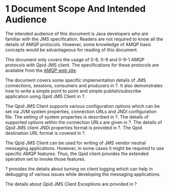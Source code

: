 # <span class="header-section-number">1</span> Document Scope And Intended Audience

The intended audience of this document is Java developers who are
familiar with the JMS specification. Readers are not required to know
all the details of AMQP protocols. However, some knowledge of AMQP basic
concepts would be advantageous for reading of this document.

This document only covers the usage of 0-8, 0-9 and 0-9-1 AMQP protocols
with Qpid JMS client. The specifications for these protocols are
available from the [AMQP web site](&amqpSrc;).

The document covers some specific implementation details of JMS
connections, sessions, consumers and producers in ?. It also
demonstrates how to write a simple point to point and simple
publish/subscribe application using Qpid JMS Client in ?.

The Qpid JMS Client supports various configuration options which can be
set via JVM system properties, connection URLs and JNDI configuration
file. The setting of system properties is described in ?. The details of
supported options within the connection URLs are given in ?. The details
of Qpid JMS client JNDI properties format is provided in ?. The Qpid
destination URL format is covered in ?.

The Qpid JMS Client can be used for writing of JMS vendor neutral
messaging applications. However, in some cases it might be required to
use specific AMQP features. Thus, the Qpid client provides the extended
operation set to invoke those features.

? provides the details about turning on client logging which can help in
debugging of various issues while developing the messaging applications.

The details about Qpid JMS Client Exceptions are provided in ?
